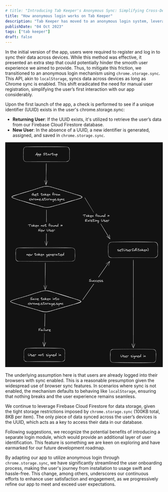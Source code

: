 ```yaml
---
# title: "Introducing Tab Keeper's Anonymous Sync: Simplifying Cross-Device Browsing"
title: "How anonymous login works on Tab Keeper"
description: "Tab Keeper has moved to an anonymous login system, leveraging chrome.storage.sync for more efficient and hassle-free synchronization across devices"
publishDate: "04 Oct 2023"
tags: ["tab keeper"]
draft: false
---
```


In the initial version of the app, users were required to register and log in to sync their data across devices. While this method was effective, it presented an extra step that could potentially hinder the smooth user experience we aimed to provide. Thus, to mitigate this friction, we transitioned to an anonymous login mechanism using `chrome.storage.sync`. This API, akin to `localStorage`, syncs data across devices as long as Chrome sync is enabled. This shift eradicated the need for manual user registration, simplifying the user’s first interaction with our app considerably.

Upon the first launch of the app, a check is performed to see if a unique identifier (UUID) exists in the user's chrome.storage.sync:

- **Returning User**: If the UUID exists, it's utilized to retrieve the user’s data from our Firebase Cloud Firestore database.
- **New User**: In the absence of a UUID, a new identifier is generated, assigned, and saved in `chrome.storage.sync`.

![How Tab Keeper handles anonymous login](./handling-anonymous-login.png)

The underlying assumption here is that users are already logged into their browsers with sync enabled. This is a reasonable presumption given the widespread use of browser sync features. In scenarios where sync is not enabled, the mechanism defaults to behaving like `localStorage`, ensuring that nothing breaks and the user experience remains seamless.

We continue to leverage Firebase Cloud Firestore for data storage, given the tight storage restrictions imposed by `chrome.storage.sync` (100KB total, 8KB per item). The only piece of data synced across the user’s devices is the UUID, which acts as a key to access their data in our database.

Following suggestions, we recognize the potential benefits of introducing a separate login module, which would provide an additional layer of user identification. This feature is something we are keen on exploring and have earmarked for our future development roadmap.

By adapting our app to utilize anonymous login through `chrome.storage.sync`, we have significantly streamlined the user onboarding process, making the user's journey from installation to usage swift and hassle-free. This change, among others, underscores our continuous efforts to enhance user satisfaction and engagement, as we progressively refine our app to meet and exceed user expectations.
